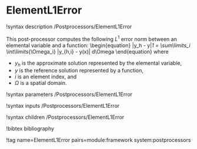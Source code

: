 # ElementL1Error

!syntax description /Postprocessors/ElementL1Error

This post-processor computes the following $L^1$ error norm between an elemental
variable and a function:
\begin{equation}
  \|y_h - y\|_1 = \sum\limits_i \int\limits_{\Omega_i} |y_{h,i} - y(x)| d\Omega
\end{equation}
where

- $y_h$ is the approximate solution represented by the elemental variable,
- $y$ is the reference solution represented by a function,
- $i$ is an element index, and
- $\Omega$ is a spatial domain.

!syntax parameters /Postprocessors/ElementL1Error

!syntax inputs /Postprocessors/ElementL1Error

!syntax children /Postprocessors/ElementL1Error

!bibtex bibliography

!tag name=ElementL1Error pairs=module:framework system:postprocessors
